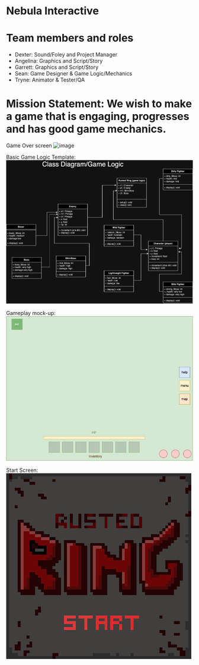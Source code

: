 # Nebula Interactive

# Team members and roles
* Dexter: Sound/Foley and Project Manager
* Angelina: Graphics and Script/Story
* Garrett: Graphics and Script/Story
* Sean: Game Designer & Game Logic/Mechanics
* Tryne: Animator & Tester/QA

# Mission Statement: We wish to make a game that is engaging, progresses and has good game mechanics.

Game Over screen
![image](https://github.com/user-attachments/assets/15c9ce6c-3496-4efa-95fe-97f0f5559976)

Basic Game Logic Template:
![image](https://github.com/dexterchurch/GameDevTeam1/blob/main/images/Rusted_Ring.jpg?raw=true)

Gameplay mock-up: 
![image](https://github.com/dexterchurch/GameDevTeam1/blob/main/images/Gameplay.jpg?raw=true)

Start Screen: 
![image](https://github.com/dexterchurch/GameDevTeam1/blob/main/images/StartScreenAC.png?raw=true)
